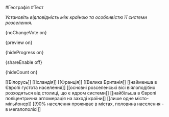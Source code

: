 #Географія #Тест

*Установіть відповідність між країною та особливістю її системи розселення.*

{noChangeVote on}

{preview on}

{hideProgress on}

{shareEnable off}

{hideCount on}

[[Білорусь]]
[[Ісландія]]
[[Франція]]
[[Велика Британія]]
[[найменша в Європі густота населення]]
[[основні розселенські вісі віялоподібно розходяться від столиці, що є ядром системи]]
[[найбільша в Європі поліцентрична агломерація на заході країни]]
[[лише одне місто-мільйонер]]
[[90% населення проживає в містах, половина населення - в мегалополісі]]
